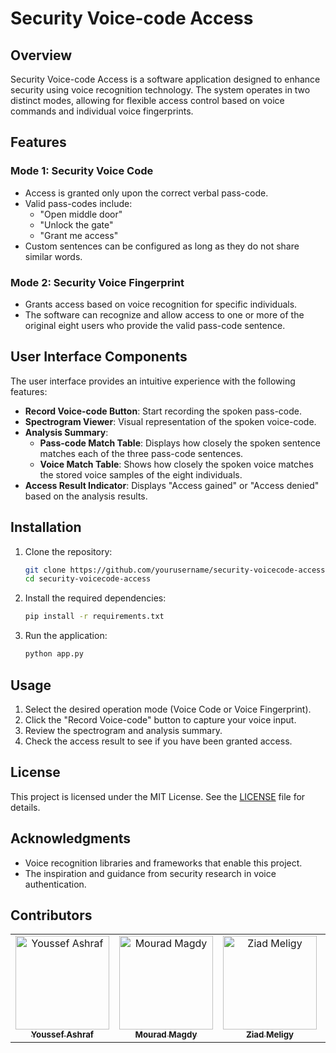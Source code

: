 # Security Voice-code Access

## Overview
Security Voice-code Access is a software application designed to enhance security using voice recognition technology. The system operates in two distinct modes, allowing for flexible access control based on voice commands and individual voice fingerprints.

## Features

### Mode 1: Security Voice Code
- Access is granted only upon the correct verbal pass-code.
- Valid pass-codes include:
  - "Open middle door"
  - "Unlock the gate"
  - "Grant me access"
- Custom sentences can be configured as long as they do not share similar words.

### Mode 2: Security Voice Fingerprint
- Grants access based on voice recognition for specific individuals.
- The software can recognize and allow access to one or more of the original eight users who provide the valid pass-code sentence.

## User Interface Components
The user interface provides an intuitive experience with the following features:
- **Record Voice-code Button**: Start recording the spoken pass-code.
- **Spectrogram Viewer**: Visual representation of the spoken voice-code.
- **Analysis Summary**:
  - **Pass-code Match Table**: Displays how closely the spoken sentence matches each of the three pass-code sentences.
  - **Voice Match Table**: Shows how closely the spoken voice matches the stored voice samples of the eight individuals.
- **Access Result Indicator**: Displays "Access gained" or "Access denied" based on the analysis results.

## Installation

1. Clone the repository:
   ```bash
   git clone https://github.com/yourusername/security-voicecode-access.git
   cd security-voicecode-access
   ```

2. Install the required dependencies:
   ```bash
   pip install -r requirements.txt
   ```

3. Run the application:
   ```bash
   python app.py
   ```

## Usage

1. Select the desired operation mode (Voice Code or Voice Fingerprint).
2. Click the "Record Voice-code" button to capture your voice input.
3. Review the spectrogram and analysis summary.
4. Check the access result to see if you have been granted access.

## License
This project is licensed under the MIT License. See the [LICENSE](LICENSE) file for details.

## Acknowledgments
- Voice recognition libraries and frameworks that enable this project.
- The inspiration and guidance from security research in voice authentication.


## Contributors

<table>
  <tr>
    <td align="center">
    <a href="https://github.com/Youssef-Ashraf71" target="_black">
    <img src="https://avatars.githubusercontent.com/u/83988379?v=4" width="150px;" alt="Youssef Ashraf"/>
    <br />
    <sub><b>Youssef Ashraf</b></sub></a>
    </td>
    <td align="center">
    <a href="https://github.com/mouradmagdy" target="_black">
    <img src="https://avatars.githubusercontent.com/u/89527761?v=4" width="150px;" alt="Mourad Magdy"/>
    <br />
    <sub><b>Mourad Magdy</b></sub></a>
    <td align="center">
    <a href="https://github.com/ZiadMeligy" target="_black">
    <img src="https://avatars.githubusercontent.com/u/89343979?v=4" width="150px;" alt="Ziad Meligy"/>
    <br />
    <sub><b>Ziad Meligy</b></sub></a>
    </td>
    </td>
    <td align="center">
    <a href="https://github.com/Maskuerade" target="_black">
    <img src="https://avatars.githubusercontent.com/u/106713214?v=4" width="150px;" alt="Mariam Ahmed"/>
    <br />
    <sub><b>Mariam Ahmed</b></sub></a>
    </td>
      </tr>
 </table>

